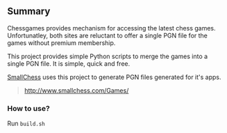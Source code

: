 ## Summary

Chessgames provides mechanism for accessing the latest chess games. Unfortunatley, both sites are reluctant to offer a single PGN file for the games without premium membership.

This project provides simple Python scripts to merge the games into a single PGN file. It is simple, quick and free.

[SmallChess](www.smallchess.com) uses this project to generate PGN files generated for it's apps.

> http://www.smallchess.com/Games/

### How to use?

Run `build.sh`
